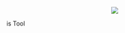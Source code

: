 <p align="center">
  <a href="https://openupm.com/packages/cn.punctual-solutions.tool/">
    <img src="https://img.shields.io/npm/v/cn.punctual-solutions.tool?label=openupm&amp;registry_uri=https://package.openupm.com" />
  </a>
</p>
is Tool